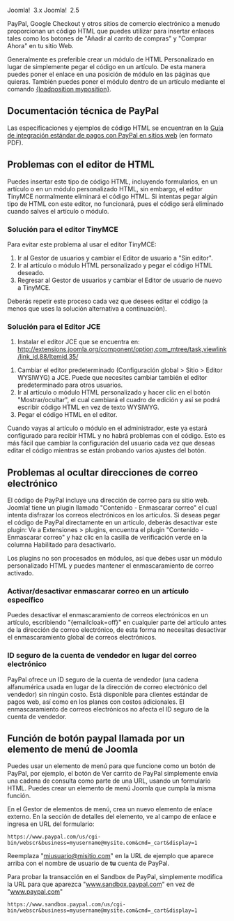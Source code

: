 <!-- Filename: How_do_you_add_a_PayPal_button%3F / Display title: ¿Cómo agregar un botón de PayPal? -->

Joomla!  3.x Joomla!  2.5

PayPal, Google Checkout y otros sitios de comercio electrónico a menudo
proporcionan un código HTML que puedes utilizar para insertar enlaces
tales como los botones de "Añadir al carrito de compras" y "Comprar
Ahora" en tu sitio Web.

Generalmente es preferible crear un módulo de HTML Personalizado en
lugar de simplemente pegar el código en un artículo. De esta manera
puedes poner el enlace en una posición de módulo en las páginas que
quieras. También puedes poner el módulo dentro de un artículo mediante
el comando [{loadposition
myposition}](https://docs.joomla.org/How_do_you_put_a_module_inside_an_article%3F "Special:MyLanguage/How do you put a module inside an article?").

## Documentación técnica de PayPal

Las especificaciones y ejemplos de código HTML se encuentran en la <a
href="https://cms.paypal.com/cms_content/US/en_US/files/developer/PP_WebsitePaymentsStandard_IntegrationGuide.pdf"
class="external text" target="_blank"
rel="nofollow noreferrer noopener">Guía de integración estándar de pagos
con PayPal en sitios web</a> (en formato PDF).

## Problemas con el editor de HTML

Puedes insertar este tipo de código HTML, incluyendo formularios, en un
artículo o en un módulo personalizado HTML, sin embargo, el editor
TinyMCE normalmente eliminará el código HTML. Si intentas pegar algún
tipo de HTML con este editor, no funcionará, pues el código será
eliminado cuando salves el artículo o módulo.

### Solución para el editor TinyMCE

Para evitar este problema al usar el editor TinyMCE:

1.  Ir al Gestor de usuarios y cambiar el Editor de usuario a "Sin
    editor".
2.  Ir al artículo o módulo HTML personalizado y pegar el código HTML
    deseado.
3.  Regresar al Gestor de usuarios y cambiar el Editor de usuario de
    nuevo a TinyMCE.

Deberás repetir este proceso cada vez que desees editar el código (a
menos que uses la solución alternativa a continuación).

### Solución para el Editor JCE

1.  Instalar el editor JCE que se encuentra en: <a
    href="http://extensions.joomla.org/component/option,com_mtree/task,viewlink/link_id,88/Itemid,35/"
    class="external free" target="_blank"
    rel="noreferrer noopener">http://extensions.joomla.org/component/option,com_mtree/task,viewlink/link_id,88/Itemid,35/</a>

<!-- -->

1.  Cambiar el editor predeterminado (Configuración global \> Sitio \>
    Editor WYSIWYG) a JCE. Puede que necesites cambiar también el editor
    predeterminado para otros usuarios.
2.  Ir al artículo o módulo HTML personalizado y hacer clic en el botón
    "Mostrar/ocultar", el cual cambiará el cuadro de edición y así se
    podrá escribir código HTML en vez de texto WYSIWYG.
3.  Pegar el código HTML en el editor.

Cuando vayas al artículo o módulo en el administrador, este ya estará
configurado para recibir HTML y no habrá problemas con el código. Esto
es más fácil que cambiar la configuración del usuario cada vez que
deseas editar el código mientras se están probando varios ajustes del
botón.

## Problemas al ocultar direcciones de correo electrónico

El código de PayPal incluye una dirección de correo para su sitio web.
Joomla! tiene un plugin llamado "Contenido - Enmascarar correo" el cual
intenta disfrazar los correos electrónicos en los artículos. Si deseas
pegar el código de PayPal directamente en un artículo, deberás
desactivar este plugin: Ve a Extensiones \> plugins, encuentra el plugin
"Contenido - Enmascarar correo" y haz clic en la casilla de verificación
verde en la columna Habilitado para desactivarlo.

Los plugins no son procesados en módulos, así que debes usar un módulo
personalizado HTML y puedes mantener el enmascaramiento de correo
activado.

### Activar/desactivar enmascarar correo en un artículo específico

Puedes desactivar el enmascaramiento de correos electrónicos en un
artículo, escribiendo "{emailcloak=off}" en cualquier parte del artículo
antes de la dirección de correo electrónico, de esta forma no necesitas
desactivar el enmascaramiento global de correos electrónicos.

### ID seguro de la cuenta de vendedor en lugar del correo electrónico

PayPal ofrece un ID seguro de la cuenta de vendedor (una cadena
alfanumérica usada en lugar de la dirección de correo electrónico del
vendedor) sin ningún costo. Está disponible para clientes estándar de
pagos web, así como en los planes con costos adicionales. El
enmascaramiento de correos electrónicos no afecta el ID seguro de la
cuenta de vendedor.

## Función de botón paypal llamada por un elemento de menú de Joomla

Puedes usar un elemento de menú para que funcione como un botón de
PayPal, por ejemplo, el botón de Ver carrito de PayPal simplemente envía
una cadena de consulta como parte de una URL, usando un formulario HTML.
Puedes crear un elemento de menú Joomla que cumpla la misma función.

En el Gestor de elementos de menú, crea un nuevo elemento de enlace
externo. En la sección de detalles del elemento, ve al campo de enlace e
ingresa en URL del formulario:

    https://www.paypal.com/us/cgi-bin/webscr&business=myusername@mysite.com&cmd=_cart&display=1

Reemplaza "miusuario@misitio.com" en la URL de ejemplo que aparece
arriba con el nombre de usuario de **tu** cuenta de PayPal.

Para probar la transacción en el Sandbox de PayPal, simplemente modifica
la URL para que aparezca "www.sandbox.paypal.com" en vez de
"www.paypal.com"

    https://www.sandbox.paypal.com/us/cgi-bin/webscr&business=myusername@mysite.com&cmd=_cart&display=1
